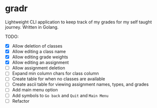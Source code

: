 # gradr

Lightweight CLI application to keep track of my grades for my self taught journey. Written in Golang.

TODO:

- [x] Allow deletion of classes
- [x] Allow editing a class name
- [x] Allow editing grade weights
- [x] Allow editing an assignment
- [ ] Allow assignment deletion
- [ ] Expand min column chars for class column
- [ ] Create table for when no classes are available
- [ ] Create ascii table for viewing assignment names, types, and grades
- [ ] Add main menu option
- [ ] Add symbols to `Go back` and `Quit` and `Main Menu`
- [ ] Refactor
